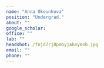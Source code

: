 ```yaml
---
name: "Anna Okounkova"
position: "Undergrad."
about: ""
google_scholar: 
office: ""
lab: ""
headshot: /fnjd7rj8pmbyjahnymnb.jpg
email: ""
phone: ""
---
```

